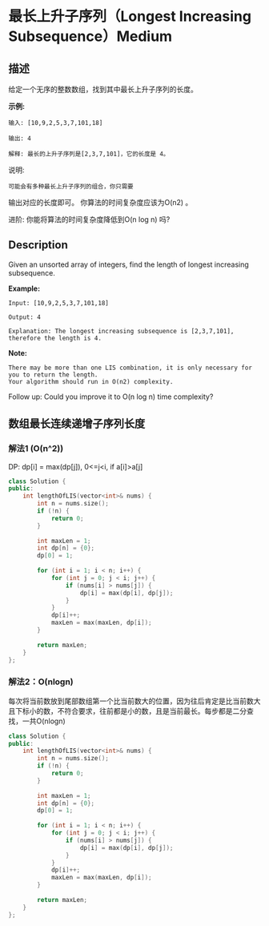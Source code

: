 # 最长上升子序列（Longest Increasing Subsequence）Medium
## 描述
给定一个无序的整数数组，找到其中最长上升子序列的长度。

**示例:**
```
输入: [10,9,2,5,3,7,101,18]

输出: 4 

解释: 最长的上升子序列是[2,3,7,101]，它的长度是 4。
```

说明:


	可能会有多种最长上升子序列的组合，你只需要
输出对应的长度即可。
	你算法的时间复杂度应该为O(n2) 。


进阶: 你能将算法的时间复杂度降低到O(n log n) 吗?

## Description
Given an unsorted array of integers, find the length of longest increasing subsequence.

**Example:**
```
Input: [10,9,2,5,3,7,101,18]

Output: 4 

Explanation: The longest increasing subsequence is [2,3,7,101], therefore the length is 4.
```
**Note:**
 


	There may be more than one LIS combination, it is only necessary for you to return the length.
	Your algorithm should run in O(n2) complexity.


Follow up: Could you improve it to O(n log n) time complexity?


## 数组最长连续递增子序列长度
### 解法1 (O(n^2))
DP: dp[i] = max(dp[j]), 0<=j<i, if a[i]>a[j]
```c++
class Solution {
public:
    int lengthOfLIS(vector<int>& nums) {
        int n = nums.size();
        if (!n) {
            return 0;
        }
        
        int maxLen = 1;
        int dp[n] = {0};
        dp[0] = 1;
        
        for (int i = 1; i < n; i++) {
            for (int j = 0; j < i; j++) {
                if (nums[i] > nums[j]) {
                    dp[i] = max(dp[i], dp[j]);
                }
            }
            dp[i]++;
            maxLen = max(maxLen, dp[i]);
        }
        
        return maxLen;
    }
};
```

### 解法2：O(nlogn)
每次将当前数放到尾部数组第一个比当前数大的位置，因为往后肯定是比当前数大且下标小的数，不符合要求，往前都是小的数，且是当前最长。每步都是二分查找，一共O(nlogn)
```c++
class Solution {
public:
    int lengthOfLIS(vector<int>& nums) {
        int n = nums.size();
        if (!n) {
            return 0;
        }
        
        int maxLen = 1;
        int dp[n] = {0};
        dp[0] = 1;
        
        for (int i = 1; i < n; i++) {
            for (int j = 0; j < i; j++) {
                if (nums[i] > nums[j]) {
                    dp[i] = max(dp[i], dp[j]);
                }
            }
            dp[i]++;
            maxLen = max(maxLen, dp[i]);
        }
        
        return maxLen;
    }
};
```